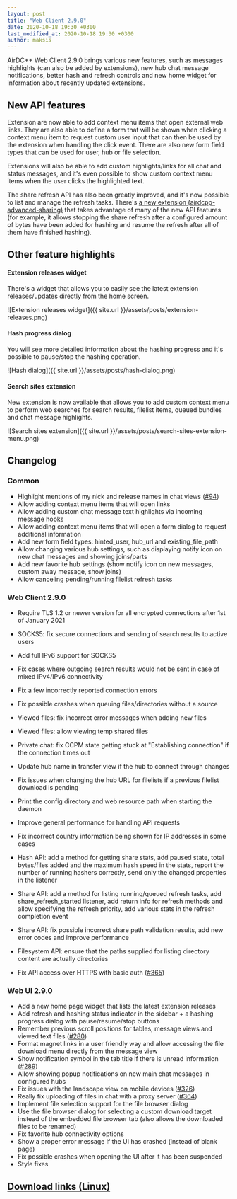 ```yaml
---
layout: post
title: "Web Client 2.9.0"
date: 2020-10-18 19:30 +0300
last_modified_at: 2020-10-18 19:30 +0300
author: maksis
---
```


<!--more-->

AirDC++ Web Client 2.9.0 brings various new features, such as messages highlights (can also be added by extensions), new hub chat message notifications, better hash and refresh controls and new home widget for information about recently updated extensions.

## New API features

Extension are now able to add context menu items that open external web links. They are also able to define a form that will be shown when clicking a context menu item to request custom user input that can then be used by the extension when handling the click event. There are also new form field types that can be used for user, hub or file selection.

Extensions will also be able to add custom highlights/links for all chat and status messages, and it's even possible to show custom context menu items when the user clicks the highlighted text.

The share refresh API has also been greatly improved, and it's now possible to list and manage the refresh tasks. There's [a new extension (airdcpp-advanced-sharing)](https://github.com/peps1/airdcpp-advanced-sharing) that takes advantage of many of the new API features (for example, it allows stopping the share refresh after a configured amount of bytes have been added for hashing and resume the refresh after all of them have finished hashing).

## Other feature highlights

#### Extension releases widget

There's a widget that allows you to easily see the latest extension releases/updates directly from the home screen.

![Extension releases widget]({{ site.url }}/assets/posts/extension-releases.png)

#### Hash progress dialog

You will see more detailed information about the hashing progress and it's possible to pause/stop the hashing operation.

![Hash dialog]({{ site.url }}/assets/posts/hash-dialog.png)

#### Search sites extension

New extension is now available that allows you to add custom context menu to perform web searches for search results, filelist items, queued bundles and chat message highlights.

![Search sites extension]({{ site.url }}/assets/posts/search-sites-extension-menu.png)


## Changelog

### Common

- Highlight mentions of my nick and release names in chat views ([#94](https://github.com/airdcpp-web/airdcpp-webclient/issues/94))
- Allow adding context menu items that will open links
- Allow adding custom chat message text highlights via incoming message hooks
- Allow adding context menu items that will open a form dialog to request additional information
- Add new form field types: hinted_user, hub_url and existing_file_path
- Allow changing various hub settings, such as displaying notify icon on new chat messages and showing joins/parts
- Add new favorite hub settings (show notify icon on new messages, custom away message, show joins)
- Allow canceling pending/running filelist refresh tasks

### Web Client 2.9.0

- Require TLS 1.2 or newer version for all encrypted connections after 1st of January 2021
- SOCKS5: fix secure connections and sending of search results to active users
- Add full IPv6 support for SOCKS5
- Fix cases where outgoing search results would not be sent in case of mixed IPv4/IPv6 connectivity
- Fix a few incorrectly reported connection errors
- Fix possible crashes when queuing files/directories without a source
- Viewed files: fix incorrect error messages when adding new files
- Viewed files: allow viewing temp shared files
- Private chat: fix CCPM state getting stuck at "Establishing connection" if the connection times out
- Update hub name in transfer view if the hub to connect through changes
- Fix issues when changing the hub URL for filelists if a previous filelist download is pending
- Print the config directory and web resource path when starting the daemon
- Improve general performance for handling API requests
- Fix incorrect country information being shown for IP addresses in some cases

- Hash API: add a method for getting share stats, add paused state, total bytes/files added and the maximum hash speed in the stats, report the number of running hashers correctly, send only the changed properties in the listener
- Share API: add a method for listing running/queued refresh tasks, add share_refresh_started listener, add return info for refresh methods and allow specifying the refresh priority, add various stats in the refresh completion event
- Share API: fix possible incorrect share path validation results, add new error codes and improve performance
- Filesystem API: ensure that the paths supplied for listing directory content are actually directories
- Fix API access over HTTPS with basic auth ([#365](https://github.com/airdcpp-web/airdcpp-webclient/issues/365))

### Web UI 2.9.0

- Add a new home page widget that lists the latest extension releases
- Add refresh and hashing status indicator in the sidebar + a hashing progress dialog with pause/resume/stop buttons
- Remember previous scroll positions for tables, message views and viewed text files ([#280](https://github.com/airdcpp-web/airdcpp-webclient/issues/280))
- Format magnet links in a user friendly way and allow accessing the file download menu directly from the message view
- Show notification symbol in the tab title if there is unread information ([#289](https://github.com/airdcpp-web/airdcpp-webclient/issues/289))
- Allow showing popup notifications on new main chat messages in configured hubs
- Fix issues with the landscape view on mobile devices ([#326](https://github.com/airdcpp-web/airdcpp-webclient/issues/326))
- Really fix uploading of files in chat with a proxy server ([#364](https://github.com/airdcpp-web/airdcpp-webclient/issues/364))
- Implement file selection support for the file browser dialog
- Use the file browser dialog for selecting a custom download target instead of the embedded file browser tab (also allows the downloaded files to be renamed)
- Fix favorite hub connectivity options
- Show a proper error message if the UI has crashed (instead of blank page)
- Fix possible crashes when opening the UI after it has been suspended
- Style fixes


## [Download links (Linux)](/docs/installation/linux-binaries.html)
